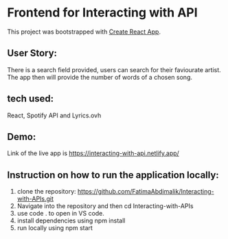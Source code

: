 # Frontend for Interacting with API

This project was bootstrapped with [Create React App](https://github.com/facebook/create-react-app).


## User Story:
There is a search field provided, users can search for their faviourate artist. The app then will provide the number of words of a chosen song. 



## tech used:
  React, 
  Spotify API and
  Lyrics.ovh

## Demo:

Link of the live app is https://interacting-with-api.netlify.app/ 


## Instruction on how to run the application locally:

1. clone the repository: https://github.com/FatimaAbdimalik/Interacting-with-APIs.git 
2. Navigate into the repository and then cd Interacting-with-APIs
3. use code . to open in VS code.
4. install dependencies using npm install 
5. run locally using npm start

 

